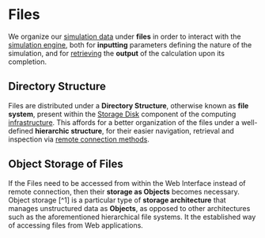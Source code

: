 # Files

We organize our [simulation data](../data/overview.md) under **files** in order to interact with the [simulation engine](../software/applications.md), both for **inputting** parameters defining the nature of the simulation, and for [retrieving](../properties/lifecycle/retrieval.md) the **output** of the calculation upon its completion.

## Directory Structure

Files are distributed under a **Directory Structure**, otherwise known as **file system**, present within the [Storage Disk](../data-on-disk/directories.md) component of the computing [infrastructure](../infrastructure/storage.md). This affords for a better organization of the files under a well-defined **hierarchic structure**, for their easier navigation, retrieval and inspection via [remote connection methods](../remote-connection/overview.md).
            
## Object Storage of Files

If the Files need to be accessed from within the Web Interface instead of remote connection, then their **storage as Objects** becomes necessary. Object storage [^1] is a particular type of **storage architecture** that manages unstructured data as **Objects**, as opposed to other architectures such as the aforementioned hierarchical file systems. It the established way of accessing files from Web applications.
